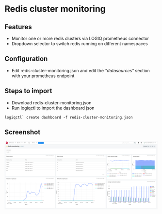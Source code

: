 # Redis cluster monitoring

## Features
* Monitor one or more redis clusters via LOGIQ prometheus connector
* Dropdown selector to switch redis running on different namespaces

## Configuration

* Edit redis-cluster-monitoring.json and edit the *"datasources"* section with your prometheus endpoint

## Steps to import

* Download redis-cluster-monitoring.json
* Run logiqctl to import the dashboard json

```
logiqctl` create dashboard -f redis-cluster-monitoring.json
```

## Screenshot
![image info](./redis-cluster.png)
